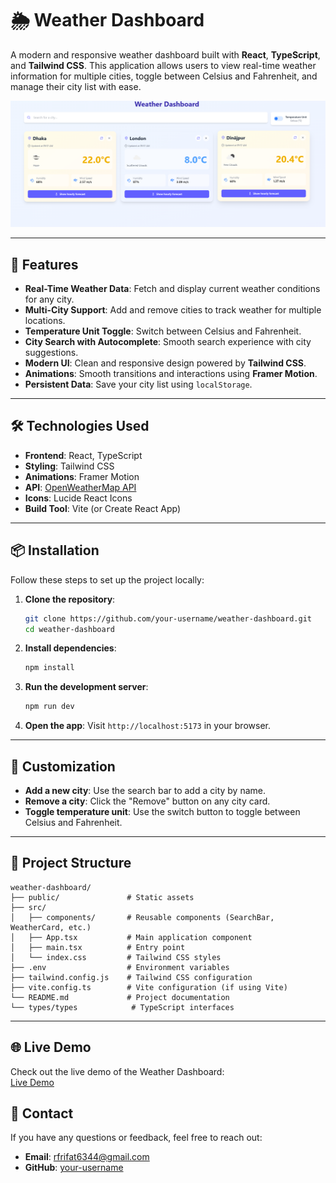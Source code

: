 
# 🌦️ Weather Dashboard

A modern and responsive weather dashboard built with **React**, **TypeScript**, and **Tailwind CSS**. This application allows users to view real-time weather information for multiple cities, toggle between Celsius and Fahrenheit, and manage their city list with ease.

![Weather Dashboard Screenshot](https://github.com/RF-Rifat/Rain_Root/blob/main/public/screenshot.png?raw=true)  


---

## 🚀 Features

- **Real-Time Weather Data**: Fetch and display current weather conditions for any city.
- **Multi-City Support**: Add and remove cities to track weather for multiple locations.
- **Temperature Unit Toggle**: Switch between Celsius and Fahrenheit.
- **City Search with Autocomplete**: Smooth search experience with city suggestions.
- **Modern UI**: Clean and responsive design powered by **Tailwind CSS**.
- **Animations**: Smooth transitions and interactions using **Framer Motion**.
- **Persistent Data**: Save your city list using `localStorage`.

---

## 🛠️ Technologies Used

- **Frontend**: React, TypeScript
- **Styling**: Tailwind CSS
- **Animations**: Framer Motion
- **API**: [OpenWeatherMap API](https://openweathermap.org/api)
- **Icons**: Lucide React Icons
- **Build Tool**: Vite (or Create React App)

---

## 📦 Installation

Follow these steps to set up the project locally:

1. **Clone the repository**:

   ```bash
   git clone https://github.com/your-username/weather-dashboard.git
   cd weather-dashboard
   ```

2. **Install dependencies**:

   ```bash
   npm install
   ```

3. **Run the development server**:

   ```bash
   npm run dev
   ```

4. **Open the app**:
   Visit `http://localhost:5173` in your browser.

---

## 🎨 Customization

- **Add a new city**: Use the search bar to add a city by name.
- **Remove a city**: Click the "Remove" button on any city card.
- **Toggle temperature unit**: Use the switch button to toggle between Celsius and Fahrenheit.

---

## 📂 Project Structure

```
weather-dashboard/
├── public/               # Static assets
├── src/
│   ├── components/       # Reusable components (SearchBar, WeatherCard, etc.)    
│   ├── App.tsx           # Main application component
│   ├── main.tsx          # Entry point
│   └── index.css         # Tailwind CSS styles
├── .env                  # Environment variables
├── tailwind.config.js    # Tailwind CSS configuration
├── vite.config.ts        # Vite configuration (if using Vite)
└── README.md             # Project documentation
└── types/types            # TypeScript interfaces
```

---

## 🌐 Live Demo

Check out the live demo of the Weather Dashboard:  
[Live Demo](https://rain-root.vercel.app/)  

## 📧 Contact

If you have any questions or feedback, feel free to reach out:

- **Email**: rfrifat6344@gmail.com
- **GitHub**: [your-username](https://github.com/RF-Rifat)
